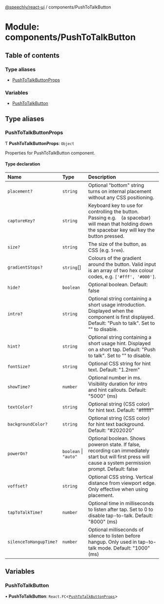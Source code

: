 [@speechly/react-ui](../README.md) / components/PushToTalkButton

# Module: components/PushToTalkButton

## Table of contents

### Type aliases

- [PushToTalkButtonProps](components_PushToTalkButton.md#pushtotalkbuttonprops)

### Variables

- [PushToTalkButton](components_PushToTalkButton.md#pushtotalkbutton)

## Type aliases

### PushToTalkButtonProps

Ƭ **PushToTalkButtonProps**: `Object`

Properties for PushToTalkButton component.

#### Type declaration

| Name | Type | Description |
| :------ | :------ | :------ |
| `placement?` | `string` | Optional "bottom" string turns on internal placement without any CSS positioning. |
| `captureKey?` | `string` | Keyboard key to use for controlling the button. Passing e.g. ` ` (a spacebar) will mean that holding down the spacebar key will key the button pressed. |
| `size?` | `string` | The size of the button, as CSS (e.g. `5rem`). |
| `gradientStops?` | `string`[] | Colours of the gradient around the button. Valid input is an array of two hex colour codes, e.g. `['#fff', '#000']`. |
| `hide?` | `boolean` | Optional boolean. Default: false |
| `intro?` | `string` | Optional string containing a short usage introduction. Displayed when the component is first displayed. Default: "Push to talk". Set to "" to disable. |
| `hint?` | `string` | Optional string containing a short usage hint. Displayed on a short tap. Default: "Push to talk". Set to "" to disable. |
| `fontSize?` | `string` | Optional CSS string for hint text. Default: "1.2rem" |
| `showTime?` | `number` | Optional number in ms. Visibility duration for intro and hint callouts. Default: "5000" (ms) |
| `textColor?` | `string` | Optional string (CSS color) for hint text. Default: "#ffffff" |
| `backgroundColor?` | `string` | Optional string (CSS color) for hint text background. Default: "#202020" |
| `powerOn?` | `boolean` \| ``"auto"`` | Optional boolean. Shows poweron state. If false, recording can immediately start but will first press will cause a system permission prompt. Default: false |
| `voffset?` | `string` | Optional CSS string. Vertical distance from viewport edge. Only effective when using placement. |
| `tapToTalkTime?` | `number` | Optional time in milliseconds to listen after tap. Set to 0 to disable tap-to-talk. Default: "8000" (ms) |
| `silenceToHangupTime?` | `number` | Optional milliseconds of silence to listen before hangup. Only used in tap-to-talk mode. Default: "1000" (ms) |

## Variables

### PushToTalkButton

• **PushToTalkButton**: `React.FC`<[`PushToTalkButtonProps`](components_PushToTalkButton.md#pushtotalkbuttonprops)\>
